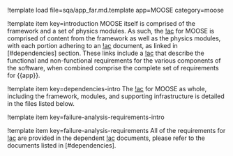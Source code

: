 !template load file=sqa/app_far.md.template app=MOOSE category=moose

!template item key=introduction
MOOSE itself is comprised of the framework and a set of physics modules. As such, the [!ac](FAR)
for MOOSE is comprised of content from the framework as well as the physics modules, with each
portion adhering to an [!ac](FAR) document, as linked in [#dependencies] section. These links
include a [!ac](FAR) that describe the functional and non-functional requirements for the various
components of the software, when combined comprise the complete set of requirements for {{app}}.

!template item key=dependencies-intro
The [!ac](FAR) for MOOSE as whole, including the framework, modules, and supporting infrastructure
is detailed in the files listed below.

!template item key=failure-analysis-requirements-intro

!template item key=failure-analysis-requirements
All of the requirements for [!ac](MOOSE) are provided in the dependent [!ac](FAR) documents, please
refer to the documents listed in [#dependencies].
